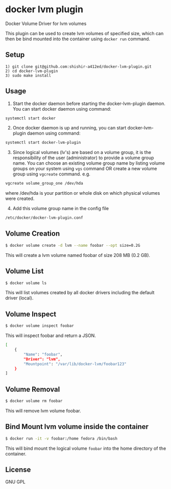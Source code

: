 # docker lvm plugin
Docker Volume Driver for lvm volumes

This plugin can be used to create lvm volumes of specified size, which can 
then be bind mounted into the container using `docker run` command.

## Setup

	1) git clone git@github.com:shishir-a412ed/docker-lvm-plugin.git
	2) cd docker-lvm-plugin
	3) sudo make install

## Usage

1) Start the docker daemon before starting the docker-lvm-plugin daemon.
   You can start docker daemon using command:
```bash
systemctl start docker
```
2) Once docker daemon is up and running, you can start docker-lvm-plugin daemon
   using command:
```bash
systemctl start docker-lvm-plugin
```
3) Since logical volumes (lv's) are based on a volume group, it is the 
   responsibility of the user (administrator) to provide a volume group name.
   You can choose an existing volume group name by listing volume groups on 
   your system using `vgs` command OR create a new volume group using 
   `vgcreate` command.
   e.g. 
```bash
vgcreate volume_group_one /dev/hda 
```
   where /dev/hda is your partition or whole disk on which physical volumes 
   were created.

4) Add this volume group name in the config file 
```bash
/etc/docker/docker-lvm-plugin.conf
```
## Volume Creation

``` bash
$ docker volume create -d lvm --name foobar --opt size=0.2G
```
This will create a lvm volume named foobar of size 208 MB (0.2 GB).

## Volume List

``` bash
$ docker volume ls
```
This will list volumes created by all docker drivers including the default driver (local).

## Volume Inspect

``` bash
$ docker volume inspect foobar
```
This will inspect foobar and return a JSON.
```bash
[
    {
        "Name": "foobar",
        "Driver": "lvm",
        "Mountpoint": "/var/lib/docker-lvm/foobar123"
    }
]
```

## Volume Removal
```bash
$ docker volume rm foobar
```
This will remove lvm volume foobar.

## Bind Mount lvm volume inside the container

```bash
$ docker run -it -v foobar:/home fedora /bin/bash
```
This will bind mount the logical volume `foobar` into the home directory of the container.

## License
GNU GPL





